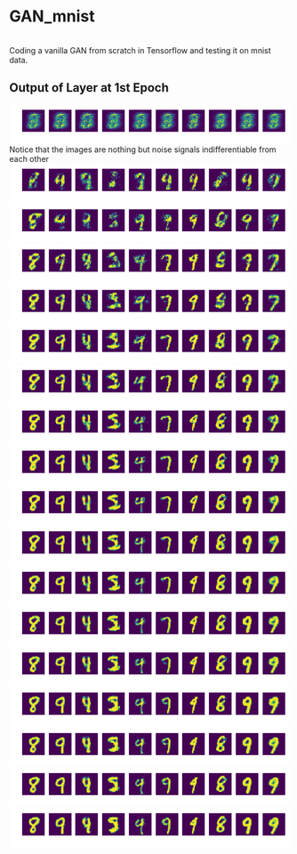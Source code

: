 # GAN_mnist
<br> Coding a vanilla GAN from scratch in Tensorflow and testing it on mnist data. </br>
## Output of Layer at 1st Epoch
![Noisy Image During 1st Epoch](https://raw.githubusercontent.com/Ayushutkarsh/GAN_mnist/master/000.png)
<br> Notice that the images are nothing but noise signals indifferentiable from each other </br>
![Noisy Image During 1st Epoch](https://raw.githubusercontent.com/Ayushutkarsh/GAN_mnist/master/009.png)
![Noisy Image During 1st Epoch](https://raw.githubusercontent.com/Ayushutkarsh/GAN_mnist/master/019.png)
![Noisy Image During 1st Epoch](https://raw.githubusercontent.com/Ayushutkarsh/GAN_mnist/master/029.png)
![Noisy Image During 1st Epoch](https://raw.githubusercontent.com/Ayushutkarsh/GAN_mnist/master/039.png)
![Noisy Image During 1st Epoch](https://raw.githubusercontent.com/Ayushutkarsh/GAN_mnist/master/049.png)
![Noisy Image During 1st Epoch](https://raw.githubusercontent.com/Ayushutkarsh/GAN_mnist/master/059.png)
![Noisy Image During 1st Epoch](https://raw.githubusercontent.com/Ayushutkarsh/GAN_mnist/master/079.png)
![Noisy Image During 1st Epoch](https://raw.githubusercontent.com/Ayushutkarsh/GAN_mnist/master/089.png)
![Noisy Image During 1st Epoch](https://raw.githubusercontent.com/Ayushutkarsh/GAN_mnist/master/099.png)
![Noisy Image During 1st Epoch](https://raw.githubusercontent.com/Ayushutkarsh/GAN_mnist/master/109.png)
![Noisy Image During 1st Epoch](https://raw.githubusercontent.com/Ayushutkarsh/GAN_mnist/master/119.png)
![Noisy Image During 1st Epoch](https://raw.githubusercontent.com/Ayushutkarsh/GAN_mnist/master/129.png)
![Noisy Image During 1st Epoch](https://raw.githubusercontent.com/Ayushutkarsh/GAN_mnist/master/139.png)
![Noisy Image During 1st Epoch](https://raw.githubusercontent.com/Ayushutkarsh/GAN_mnist/master/149.png)
![Noisy Image During 1st Epoch](https://raw.githubusercontent.com/Ayushutkarsh/GAN_mnist/master/159.png)
![Noisy Image During 1st Epoch](https://raw.githubusercontent.com/Ayushutkarsh/GAN_mnist/master/169.png)
![Noisy Image During 1st Epoch](https://raw.githubusercontent.com/Ayushutkarsh/GAN_mnist/master/179.png)

